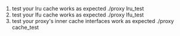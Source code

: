 1. test your lru cache works as expected 
./proxy lru_test 
2. test your lfu cache works as expected
./proxy lfu_test  
3. test your proxy's inner cache interfaces work as expected 
./proxy cache_test
